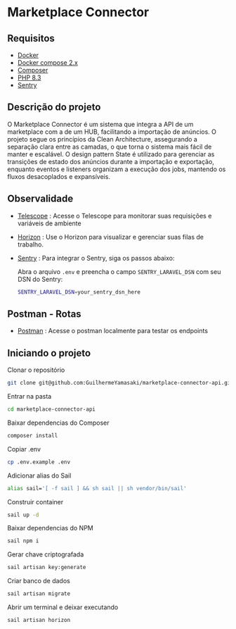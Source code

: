 # Marketplace Connector

## Requisitos

- [Docker](https://docs.docker.com/install/)  
- [Docker compose 2.x](https://docs.docker.com/compose/install/#prerequisites) 
- [Composer](https://getcomposer.org/)  
- [PHP 8.3](https://www.php.net/releases/8.3/en.php)
- [Sentry](https://sentry.io/welcome/)

## Descrição do projeto
O Marketplace Connector é um sistema que integra a API de um marketplace com a de um HUB, facilitando a importação de anúncios. 
O projeto segue os princípios da Clean Architecture, assegurando a separação clara entre as camadas, o que torna o sistema mais fácil de manter e escalável.
O design pattern State é utilizado para gerenciar as transições de estado dos anúncios durante a importação e exportação, enquanto eventos e listeners organizam a execução dos jobs, mantendo os fluxos desacoplados e expansíveis.


## Observalidade

- [Telescope](http://localhost:8000/telescope) : Acesse o Telescope para monitorar suas requisições e variáveis de ambiente
- [Horizon](http://localhost:8000/horizon) : Use o Horizon para visualizar e gerenciar suas filas de trabalho.
- [Sentry](https://sentry.io/welcome/) : Para integrar o Sentry, siga os passos abaixo:

    Abra o arquivo `.env` e preencha o campo `SENTRY_LARAVEL_DSN` com seu DSN do Sentry:
    ```bash
    SENTRY_LARAVEL_DSN=your_sentry_dsn_here
    ```

## Postman - Rotas
- [Postman](https://www.postman.com/docking-module-cosmologist-72562827/marketplace-connector/overview) : Acesse o postman localmente para testar os endpoints

## Iniciando o projeto

Clonar o repositório

```bash
git clone git@github.com:GuilhermeYamasaki/marketplace-connector-api.git
```

Entrar na pasta

```bash
cd marketplace-connector-api
```

Baixar dependencias do Composer

```bash
composer install
```

Copiar .env 

```bash
cp .env.example .env
```

Adicionar alias do Sail

```bash
alias sail='[ -f sail ] && sh sail || sh vendor/bin/sail'
```

Construir container

```bash
sail up -d
```

Baixar dependencias do NPM

```bash
sail npm i
```

Gerar chave criptografada

```bash
sail artisan key:generate
```

Criar banco de dados

```bash
sail artisan migrate
```

Abrir um terminal e deixar executando

```bash
sail artisan horizon
```

